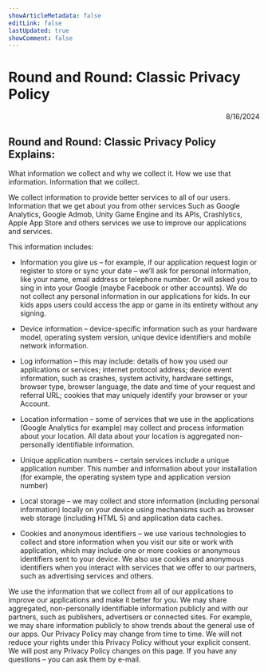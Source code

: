 ```yaml
---
showArticleMetadata: false
editLink: false
lastUpdated: true
showComment: false
---
```

# Round and Round: Classic Privacy Policy
<!-- markdownlint-disable MD033 -->
<p style="text-align: right;">8/16/2024</p>

## Round and Round: Classic Privacy Policy Explains:

What information we collect and why we collect it. How we use that information. Information that we collect.

We collect information to provide better services to all of our users. Information that we get about you from other services Such as Google Analytics, Google Admob, Unity Game Engine and its APIs, Crashlytics, Apple App Store and others services we use to improve our applications and services.

This information includes:
- Information you give us – for example, if our application request login or register to store or sync your date – 
we’ll ask for personal information, like your name, email address or telephone number. Or will asked you to sing in into your Google (maybe Facebook or other accounts). We do not collect any personal information in our applications for kids. In our kids apps users could access the app or game in its entirety without any signing.

- Device information – device-specific information such as your hardware model, operating system version, unique 
device identifiers and mobile network information.

- Log information – this may include: details of how you used our applications or services; internet protocol address;
device event information, such as crashes, system activity, hardware settings, browser type, browser language, the date and time of your request and referral URL; cookies that may uniquely identify your browser or your Account.

- Location information – some of services that we use in the applications (Google Analytics for example) may collect 
and process information about your location. All data about your location is aggregated non-personally identifiable information.

- Unique application numbers – certain services include a unique application number. This number and information 
about your installation (for example, the operating system type and application version number)

- Local storage – we may collect and store information (including personal information) locally on your device using 
mechanisms such as browser web storage (including HTML 5) and application data caches.

- Cookies and anonymous identifiers – we use various technologies to collect and store information when you visit our 
site or work with application, which may include one or more cookies or anonymous identifiers sent to your device. We also use cookies and anonymous identifiers when you interact with services that we offer to our partners, such as advertising services and others.

We use the information that we collect from all of our applications to improve our applications and make it better for you. We may share aggregated, non-personally identifiable information publicly and with our partners, such as publishers, advertisers or connected sites. For example, we may share information publicly to show trends about the general use of our apps. Our Privacy Policy may change from time to time. We will not reduce your rights under this Privacy Policy without your explicit consent. We will post any Privacy Policy changes on this page. If you have any questions – you can ask them by e-mail.